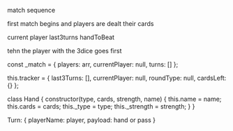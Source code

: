 match sequence

first match begins and players are dealt their cards

current player
last3turns
handToBeat



tehn the player with the 3dice goes first

const _match = {
      players: arr,
      currentPlayer: null,
      turns: []
    };

this.tracker = {
      last3Turns: [],
      currentPlayer: null,
      roundType: null,
      cardsLeft: {}
    };

class Hand {
  constructor(type, cards, strength, name) {
    this.name = name;
    this.cards = cards;
    this._type = type;
    this._strength = strength;
  }
}

Turn:
{
  playerName: player,
  payload: hand or pass
}